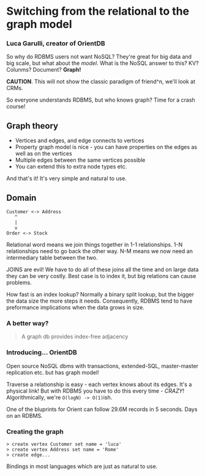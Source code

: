# Switching from the relational to the graph model

### Luca Garulli, creator of OrientDB

So why do RDBMS users not want NoSQL? They're great for big data and big scale, but what about the *model*. What is the NoSQL answer to this? KV? Colunms? Document? **Graph!**

**CAUTION**. This will not show the classic paradigm of friend^n, we'll look at CRMs.

So everyone understands RDBMS, but who knows graph? Time for a crash course!

## Graph theory

- Vertices and edges, and edge connects to vertices
- Property graph model is nice - you can have properties on the edges as well as on the vertices
- Multiple edges between the same vertices possible
- You can extend this to extra node types etc.

And that's it! It's very simple and natural to use.

## Domain

```
Customer <-> Address
   ^
   |
   v
Order <-> Stock
```

Relational word means we join things together in 1-1 relationships. 1-N relationships need to go back the other way. N-M means we now need an intermediary table between the two.

JOINS are evil! We have to do all of these joins all the time and on large data they can be very costly. Best case is to index it, but big relations can cause problems.

How fast is an index lookup? Normally a binary split lookup, but the bigger the data size the more steps it needs. Consequently, RDBMS tend to have preformance implications when the data grows in size.

### A better way?

> A graph db provides index-free adjacency

### Introducing... OrientDB

Open source NoSQL dbms with transactions, extended-SQL, master-master replication etc. but has graph model!

Traverse a relationship is easy - each vertex knows about its edges. It's a physical link! But with RDBMS you have to do this every time - *CRAZY*! Algorithmically, we're `O(logN) -> O(1)`ish.

One of the bluprints for Orient can follow 29.6M records in 5 seconds. Days on an RDBMS.

### Creating the graph

```
> create vertex Customer set name = 'luca'
> create vertex Address set name = 'Rome'
> create edge...
```

Bindings in most languages which are just as natural to use.
